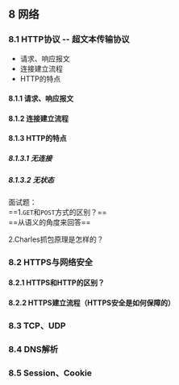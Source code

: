 ## 8 网络


### 8.1 HTTP协议 -- 超文本传输协议

- 请求、响应报文
- 连接建立流程
- HTTP的特点


#### 8.1.1 请求、响应报文


#### 8.1.2 连接建立流程 


#### 8.1.3 HTTP的特点

##### 8.1.3.1 无连接


##### 8.1.3.2 无状态




面试题：<br>
==1.`GET`和`POST`方式的区别？== <br>
==从语义的角度来回答==

2.Charles抓包原理是怎样的？



### 8.2 HTTPS与网络安全


#### 8.2.1 HTTPS和HTTP的区别？


#### 8.2.2 HTTPS建立流程（HTTPS安全是如何保障的）




### 8.3 TCP、UDP


### 8.4 DNS解析


### 8.5 Session、Cookie